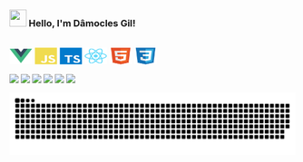 ### <img src="https://media.giphy.com/media/hvRJCLFzcasrR4ia7z/giphy.gif" width="30px" height="30px"> Hello, I'm Dâmocles Gil!



<div> 
  <a href="https://github.com/damoclesgil">
  <!--  <img height="180em" src="https://github-readme-stats.vercel.app/api?username=damoclesgil&show_icons=true&theme=dracula&include_all_commits=true&count_private=true"/> -->
    <!--  <img height="180em" src="https://github-readme-stats.vercel.app/api/top-langs/?username=damoclesgil&layout=compact&langs_count=7&theme=dracula"/> -->
  </a>
</div> 
    
<div style="display: inline_block"><br>
  <img align="center" alt="damocles-VUE" height="30" width="40" src="https://raw.githubusercontent.com/devicons/devicon/master/icons/vuejs/vuejs-original.svg">
  <img align="center" alt="damocles-Js" height="30" width="40" src="https://raw.githubusercontent.com/devicons/devicon/master/icons/javascript/javascript-plain.svg">
  <img align="center" alt="damocles-Ts" height="30" width="40" src="https://raw.githubusercontent.com/devicons/devicon/master/icons/typescript/typescript-plain.svg">
  <img align="center" alt="damocles-React" height="30" width="40" src="https://raw.githubusercontent.com/devicons/devicon/master/icons/react/react-original.svg">
  <img align="center" alt="damocles-HTML" height="30" width="40" src="https://raw.githubusercontent.com/devicons/devicon/master/icons/html5/html5-original.svg">
  <img align="center" alt="damocles-CSS" height="30" width="40" src="https://raw.githubusercontent.com/devicons/devicon/master/icons/css3/css3-original.svg">
</div>
 <br>
<div> 
  <a href="https://instagram.com/damoclesgil" target="_blank"><img src="https://img.shields.io/badge/-Instagram-%23E4405F?style=for-the-badge&logo=instagram&logoColor=white" target="_blank"></a>
  <a href="https://twitter.com/damoclesgil" target="_blank"><img src="https://img.shields.io/badge/Twitter-1DA1F2?style=for-the-badge&logo=twitter&logoColor=white" target="_blank"></a>
 	<a href="https://www.twitch.tv/damoclesgil" target="_blank"><img src="https://img.shields.io/badge/Twitch-9146FF?style=for-the-badge&logo=twitch&logoColor=white" target="_blank"></a>
  <a href="https://damoclesgil.netlify.com" target="_blank"><img src="https://img.shields.io/badge/Netlify-00C7B7?style=for-the-badge&logo=netlify&logoColor=white" target="_blank"></a> 
  <a href="https://www.linkedin.com/in/damoclesgil" target="_blank"><img src="https://img.shields.io/badge/-LinkedIn-%230077B5?style=for-the-badge&logo=linkedin&logoColor=white" target="_blank"></a> 
  <a href = "mailto:contato@damocles@gmail.com"><img src="https://img.shields.io/badge/-Gmail-%23333?style=for-the-badge&logo=gmail&logoColor=white" target="_blank"></a>
  
![Snake animation](https://github.com/damoclesgil/damoclesgil/blob/output/github-contribution-grid-snake.svg)
<!--    -->
 
</div>
